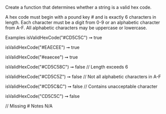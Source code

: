 Create a function that determines whether a string is a valid hex code.

A hex code must begin with a pound key # and is exactly 6 characters in length. Each character must be a digit from 0-9 or an alphabetic character from A-F. All alphabetic characters may be uppercase or lowercase.

Examples
isValidHexCode("#CD5C5C") ➞ true

isValidHexCode("#EAECEE") ➞ true

isValidHexCode("#eaecee") ➞ true

isValidHexCode("#CD5C58C") ➞ false
// Length exceeds 6

isValidHexCode("#CD5C5Z") ➞ false
// Not all alphabetic characters in A-F

isValidHexCode("#CD5C&C") ➞ false
// Contains unacceptable character

isValidHexCode("CD5C5C") ➞ false

// Missing #
Notes
N/A